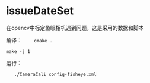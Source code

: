 # issueDateSet
在opencv中标定鱼眼相机遇到问题，这是采用的数据和脚本

编译：
`    cmake .`

`make -j 1`
  
运行：

`    ./CameraCali config-fisheye.xml `
